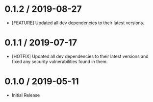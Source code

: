 0.1.2 / 2019-08-27
==================
* [FEATURE] Updated all dev dependencies to their latest versions.

0.1.1 / 2019-07-17
==================
* [HOTFIX] Updated all dev dependencies to their latest versions and fixed any security vulnerabilities found in them.

0.1.0 / 2019-05-11
==================
* Initial Release